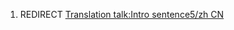 1.  REDIRECT [Translation talk:Intro sentence5/zh
    CN](Translation_talk:Intro_sentence5/zh_CN "wikilink")